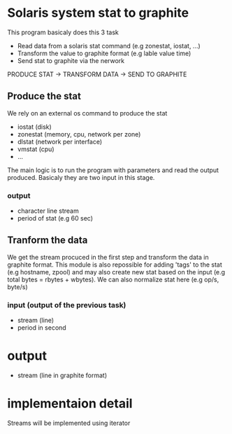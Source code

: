 # Solaris system stat to graphite

This program basicaly does this 3 task

- Read data from a solaris stat command (e.g zonestat, iostat, ...)
- Transform the value to graphite format (e.g lable value time)
- Send stat to graphite via the nerwork

PRODUCE STAT -> TRANSFORM DATA -> SEND TO GRAPHITE

## Produce the stat
We rely on an external os command to produce the stat
- iostat (disk)
- zonestat (memory, cpu, network per zone) 
- dlstat (network per interface)
- vmstat (cpu)
- ...

The main logic is to run the program with parameters and read the output
produced. Basicaly they are two input in this stage.

### output
- character line stream
- period of stat (e.g 60 sec)

## Tranform the data
We get the stream procuced in the first step and transform the data in graphite format.
This module is also repossible for adding 'tags' to the stat (e.g hostname, zpool) and
may also create new stat based on the input (e.g total bytes = rbytes + wbytes).
We can also normalize stat here (e.g op/s, byte/s)

### input (output of the previous task)
- stream (line)
- period in second

# output
- stream (line in graphite format)

# implementaion detail
Streams will be implemented using iterator

